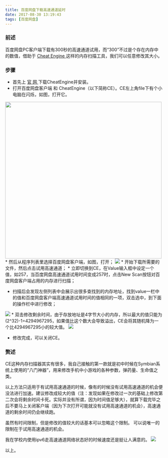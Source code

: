 ```yaml
---
title: 百度网盘下载高速通道延时
date: 2017-08-30 13:19:43
tags: [百度网盘]
---
```


### 前述
百度网盘PC客户端下载有300秒的高速通道试用，而“300”不过是个存在内存中的数值，借助于 [ Cheat Engine ](https://en.wikipedia.org/wiki/Cheat_Engine) 这样的内存扫描工具，我们可以任意修改其大小。
<!-- more -->

### 步骤
* 首先上 [ 官 网 ](http://www.cheatengine.org/) 下载CheatEngine并安装。
* 打开百度网盘客户端 和 CheatEngine（以下简称CE）。CE左上角file下有个小电脑在闪烁，如图，打开它。
<img src="http://oxebeaim4.bkt.clouddn.com/image/百度网盘下载高速通道延时/1.png" width=500px>
* 然后从程序列表里选择百度网盘客户端，如图，打开；
<img src="http://oxebeaim4.bkt.clouddn.com/image/百度网盘下载高速通道延时/2.png">
* 开始下载所需要的文件，然后点击试用高速通道；
* 立即切换到CE，在Value输入框中设定一个值，如257，当百度网盘高速通道试用时间变成257时，点击New Scan按钮对百度网盘客户端占用的内存进行扫描；

* 扫描后会发现左侧列表中会展示出很多查找到的内存地址，找到value一栏中的值和百度网盘客户端高速通道试用时间的值相同的一项，双击选中，到下面的操作栏中进行修改；
<img src="http://oxebeaim4.bkt.clouddn.com/image/百度网盘下载高速通道延时/4.png">
* 双击修改剩余时间，由于存放地址是4字节大小的内存，所以最大的值只能为(2^32)-1=4294967295，如果值比这个数大会导致溢出，CE会将其随机降为一个比4294967295小的较大值。
<img src="http://oxebeaim4.bkt.clouddn.com/image/百度网盘下载高速通道延时/6.png">

* 修改完成，可以关闭CE。

### 赘述
CE这种内存扫描器其实有很多，我自己接触的第一款就是初中时候在Symbian系统上使用的“八门神器”，用来修改手机中小游戏的各种参数，弹药量、生命值之类。

以上方法只适用于有试用高速通道的时候，像有的时候没有试用高速通道的机会便没法进行加速。建议修改成较大的值（注：发现如果在修改过一次的基础上修改第二次会将剩余时间卡死。实际并没有所谓，因为时间值足够大），就算下载完毕之后不要马上关闭客户端（因为下次打开可能就没有试用高速通道的机会），高速通道的剩余时间仍会继续跑。

虽然有时间限制，但是修改的值较大的话基本可以忽略这个限制。
可以说唯一的限制在于试用高速通道的机会。

我在学校内使用ipv6走高速通道网络状态好的时候速度还是挺让人满意的。
<img src="http://oxebeaim4.bkt.clouddn.com/image/百度网盘下载高速通道延时/7.png">

以上。